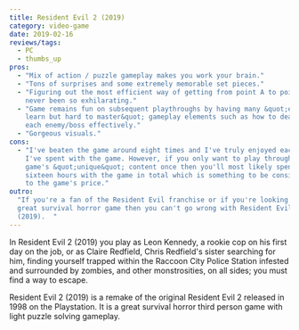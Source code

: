 ```yaml
---
title: Resident Evil 2 (2019)
category: video-game
date: 2019-02-16
reviews/tags:
  - PC
  - thumbs_up
pros:
  - "Mix of action / puzzle gameplay makes you work your brain."
  - "Tons of surprises and some extremely memorable set pieces."
  - "Figuring out the most efficient way of getting from point A to point B has
    never been so exhilarating."
  - "Game remains fun on subsequent playthroughs by having many &quot;easy to
    learn but hard to master&quot; gameplay elements such as how to deal with
    each enemy/boss effectively."
  - "Gorgeous visuals."
cons:
  - "I've beaten the game around eight times and I've truly enjoyed each moment
    I've spent with the game. However, if you only want to play through the
    game's &quot;unique&quot; content once then you'll most likely spend ten to
    sixteen hours with the game in total which is something to be considered due
    to the game's price."
outro:
  "If you're a fan of the Resident Evil franchise or if you're looking for a
  great survival horror game then you can't go wrong with Resident Evil 2
  (2019).  "
---
```


In Resident Evil 2 (2019) you play as Leon Kennedy, a rookie cop on his first
day on the job, or as Claire Redfield, Chris Redfield's sister searching for
him, finding yourself trapped within the Raccoon City Police Station infested
and surrounded by zombies, and other monstrosities, on all sides; you must find
a way to escape.

Resident Evil 2 (2019) is a remake of the original Resident Evil 2 released in
1998 on the Playstation. It is a great survival horror third person game with
light puzzle solving gameplay.
